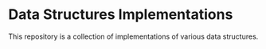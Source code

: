 # Data Structures Implementations
 This repository is a collection of implementations of various data structures. 
